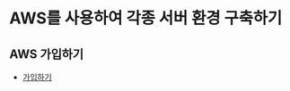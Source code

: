 # AWS를 사용하여 각종 서버 환경 구축하기

## AWS 가입하기
- <a href="https://portal.aws.amazon.com/billing/signup?nc2=h_ct&redirect_url=https%3A%2F%2Faws.amazon.com%2Fregistration-confirmation&language=ko_kr" target="_blank">가입하기</a>
